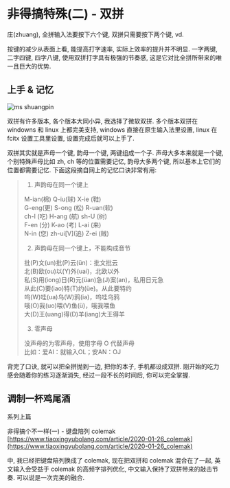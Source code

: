 # 非得搞特殊(二) - 双拼

庄(zhuang), 全拼输入法要按下六个键, 双拼只需要按下两个键, vd. 

按键的减少从表面上看, 能提高打字速率, 实际上效率的提升并不明显. 一字两键, 二字四键, 四字八键, 使用双拼打字具有极强的节奏感, 这是它对比全拼所带来的唯一且巨大的优势.

## 上手 & 记忆

![ms shuangpin](https://www.tiaoxingyubolang.com/static/picture/shuangpin.png)

双拼有许多版本, 各个版本大同小异, 我选择了微软双拼. 多个版本双拼在 windowns 和 linux 上都完美支持, windows 直接在原生输入法里设置, linux 在 fcitx 设置工具里设置, 设置完成后就可以上手了. 

双拼其实就是声母一个键, 韵母一个键, 两键组成一个子. 声母大多本来就是一个键, 个别特殊声母比如 zh, ch 等的位置需要记忆, 韵母大多两个键, 所以基本上它们的位置都需要记忆. 下面这段摘自网上的记忆口诀非常有用:

> 1. 声韵母在同一个键上
> 
>   M-ian(棉) Q-iu(球) X-ie (鞋)  
>   G-eng(更) S-ong (松) R-uan(软)  
>   ch-I (吃) H-ang (航) sh-U (树)  
>   F-en (分) K-ao (考) L-ai (来)  
>   N-in (您) zh-ui\[V](追) Z-ei (贼)
> 
> 2. 声韵母在同一个键上，不能构成音节
> 
>   批(P)文(un)批(P)云(ün)：批文批云  
>   北(B)欧(ou)以(Y)外(uai)，北欧以外  
>   私(S)用(iong)日(R)元(üan)急(J)案(an)，私用日元急  
>   从此(C)要(iao)特(T)约(üe)。从此要特约  
>   呜(W)哇(ua)乌(W)鸦(ia)，呜哇乌鸦  
>   哦(O)我(uo)喂(V)鱼(ü)，哦我喂鱼  
>   大(D)王(uang)得(D)羊(iang)大王得羊
> 
> 3. 零声母
> 
>   没声母的为零声母，使用字母 O 代替声母  
>   比如：爱AI：就输入OL；安AN：OJ

背完了口诀, 就可以把全拼抛到一边, 把你的本子, 手机都设成双拼. 刚开始的吃力感会随着你的练习逐渐消失, 经过一段不长的时间后, 你可以完全掌握.

## 调制一杯鸡尾酒

系列上篇

非得搞个不一样(一) - 键盘陪列 colemak [https://www.tiaoxingyubolang.com/article/2020-01-26_colemak](https://www.tiaoxingyubolang.com/article/2020-01-26_colemak)

中, 我已经把键盘陪列换成了 colemak, 现在把双拼和 colemak 混合在了一起, 英文输入会受益于 colemak 的高频字排列优化, 中文输入保持了双拼带来的敲击节奏. 可以说是一次完美的融合.

